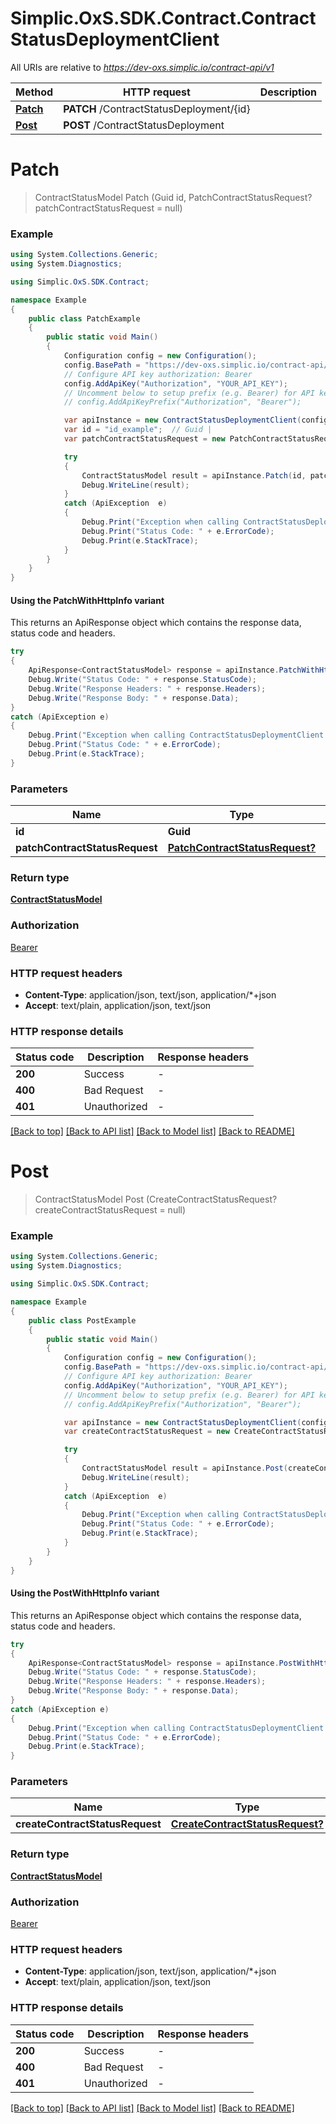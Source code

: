 # Simplic.OxS.SDK.Contract.ContractStatusDeploymentClient

All URIs are relative to *https://dev-oxs.simplic.io/contract-api/v1*

| Method | HTTP request | Description |
|--------|--------------|-------------|
| [**Patch**](ContractStatusDeploymentClient.md#contractstatusdeploymentidpatch) | **PATCH** /ContractStatusDeployment/{id} |  |
| [**Post**](ContractStatusDeploymentClient.md#contractstatusdeploymentpost) | **POST** /ContractStatusDeployment |  |

<a id="contractstatusdeploymentidpatch"></a>
# **Patch**
> ContractStatusModel Patch (Guid id, PatchContractStatusRequest? patchContractStatusRequest = null)



### Example
```csharp
using System.Collections.Generic;
using System.Diagnostics;

using Simplic.OxS.SDK.Contract;

namespace Example
{
    public class PatchExample
    {
        public static void Main()
        {
            Configuration config = new Configuration();
            config.BasePath = "https://dev-oxs.simplic.io/contract-api/v1";
            // Configure API key authorization: Bearer
            config.AddApiKey("Authorization", "YOUR_API_KEY");
            // Uncomment below to setup prefix (e.g. Bearer) for API key, if needed
            // config.AddApiKeyPrefix("Authorization", "Bearer");

            var apiInstance = new ContractStatusDeploymentClient(config);
            var id = "id_example";  // Guid | 
            var patchContractStatusRequest = new PatchContractStatusRequest?(); // PatchContractStatusRequest? |  (optional) 

            try
            {
                ContractStatusModel result = apiInstance.Patch(id, patchContractStatusRequest);
                Debug.WriteLine(result);
            }
            catch (ApiException  e)
            {
                Debug.Print("Exception when calling ContractStatusDeploymentClient.Patch: " + e.Message);
                Debug.Print("Status Code: " + e.ErrorCode);
                Debug.Print(e.StackTrace);
            }
        }
    }
}
```

#### Using the PatchWithHttpInfo variant
This returns an ApiResponse object which contains the response data, status code and headers.

```csharp
try
{
    ApiResponse<ContractStatusModel> response = apiInstance.PatchWithHttpInfo(id, patchContractStatusRequest);
    Debug.Write("Status Code: " + response.StatusCode);
    Debug.Write("Response Headers: " + response.Headers);
    Debug.Write("Response Body: " + response.Data);
}
catch (ApiException e)
{
    Debug.Print("Exception when calling ContractStatusDeploymentClient.PatchWithHttpInfo: " + e.Message);
    Debug.Print("Status Code: " + e.ErrorCode);
    Debug.Print(e.StackTrace);
}
```

### Parameters

| Name | Type | Description | Notes |
|------|------|-------------|-------|
| **id** | **Guid** |  |  |
| **patchContractStatusRequest** | [**PatchContractStatusRequest?**](PatchContractStatusRequest?.md) |  | [optional]  |

### Return type

[**ContractStatusModel**](ContractStatusModel.md)

### Authorization

[Bearer](../README.md#Bearer)

### HTTP request headers

 - **Content-Type**: application/json, text/json, application/*+json
 - **Accept**: text/plain, application/json, text/json


### HTTP response details
| Status code | Description | Response headers |
|-------------|-------------|------------------|
| **200** | Success |  -  |
| **400** | Bad Request |  -  |
| **401** | Unauthorized |  -  |

[[Back to top]](#) [[Back to API list]](../README.md#documentation-for-api-endpoints) [[Back to Model list]](../README.md#documentation-for-models) [[Back to README]](../README.md)

<a id="contractstatusdeploymentpost"></a>
# **Post**
> ContractStatusModel Post (CreateContractStatusRequest? createContractStatusRequest = null)



### Example
```csharp
using System.Collections.Generic;
using System.Diagnostics;

using Simplic.OxS.SDK.Contract;

namespace Example
{
    public class PostExample
    {
        public static void Main()
        {
            Configuration config = new Configuration();
            config.BasePath = "https://dev-oxs.simplic.io/contract-api/v1";
            // Configure API key authorization: Bearer
            config.AddApiKey("Authorization", "YOUR_API_KEY");
            // Uncomment below to setup prefix (e.g. Bearer) for API key, if needed
            // config.AddApiKeyPrefix("Authorization", "Bearer");

            var apiInstance = new ContractStatusDeploymentClient(config);
            var createContractStatusRequest = new CreateContractStatusRequest?(); // CreateContractStatusRequest? |  (optional) 

            try
            {
                ContractStatusModel result = apiInstance.Post(createContractStatusRequest);
                Debug.WriteLine(result);
            }
            catch (ApiException  e)
            {
                Debug.Print("Exception when calling ContractStatusDeploymentClient.Post: " + e.Message);
                Debug.Print("Status Code: " + e.ErrorCode);
                Debug.Print(e.StackTrace);
            }
        }
    }
}
```

#### Using the PostWithHttpInfo variant
This returns an ApiResponse object which contains the response data, status code and headers.

```csharp
try
{
    ApiResponse<ContractStatusModel> response = apiInstance.PostWithHttpInfo(createContractStatusRequest);
    Debug.Write("Status Code: " + response.StatusCode);
    Debug.Write("Response Headers: " + response.Headers);
    Debug.Write("Response Body: " + response.Data);
}
catch (ApiException e)
{
    Debug.Print("Exception when calling ContractStatusDeploymentClient.PostWithHttpInfo: " + e.Message);
    Debug.Print("Status Code: " + e.ErrorCode);
    Debug.Print(e.StackTrace);
}
```

### Parameters

| Name | Type | Description | Notes |
|------|------|-------------|-------|
| **createContractStatusRequest** | [**CreateContractStatusRequest?**](CreateContractStatusRequest?.md) |  | [optional]  |

### Return type

[**ContractStatusModel**](ContractStatusModel.md)

### Authorization

[Bearer](../README.md#Bearer)

### HTTP request headers

 - **Content-Type**: application/json, text/json, application/*+json
 - **Accept**: text/plain, application/json, text/json


### HTTP response details
| Status code | Description | Response headers |
|-------------|-------------|------------------|
| **200** | Success |  -  |
| **400** | Bad Request |  -  |
| **401** | Unauthorized |  -  |

[[Back to top]](#) [[Back to API list]](../README.md#documentation-for-api-endpoints) [[Back to Model list]](../README.md#documentation-for-models) [[Back to README]](../README.md)

